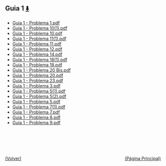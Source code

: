 
<html>
<body>
<h2>Guia 1 <a href="https://downgit.github.io/#/home?url=https://github.com/Apuntes-FIUBA/Apuntes-Electronica/tree/main/82 - Física/8202 - Fisica II/Guias de Problemas/Material y Soluciones/Guia 1" style="font-size:20px">  ⬇️ </a></h2>
<ul>
    <li><a href="Guia 1 - Problema 1.pdf">Guia 1 - Problema 1.pdf</a></li>
    <li><a href="Guia 1 - Problema 10(1).pdf">Guia 1 - Problema 10(1).pdf</a></li>
    <li><a href="Guia 1 - Problema 10.pdf">Guia 1 - Problema 10.pdf</a></li>
    <li><a href="Guia 1 - Problema 11(1).pdf">Guia 1 - Problema 11(1).pdf</a></li>
    <li><a href="Guia 1 - Problema 11.pdf">Guia 1 - Problema 11.pdf</a></li>
    <li><a href="Guia 1 - Problema 12.pdf">Guia 1 - Problema 12.pdf</a></li>
    <li><a href="Guia 1 - Problema 14.pdf">Guia 1 - Problema 14.pdf</a></li>
    <li><a href="Guia 1 - Problema 18(1).pdf">Guia 1 - Problema 18(1).pdf</a></li>
    <li><a href="Guia 1 - Problema 18.pdf">Guia 1 - Problema 18.pdf</a></li>
    <li><a href="Guia 1 - Problema 20 Bis.pdf">Guia 1 - Problema 20 Bis.pdf</a></li>
    <li><a href="Guia 1 - Problema 20.pdf">Guia 1 - Problema 20.pdf</a></li>
    <li><a href="Guia 1 - Problema 23.pdf">Guia 1 - Problema 23.pdf</a></li>
    <li><a href="Guia 1 - Problema 3.pdf">Guia 1 - Problema 3.pdf</a></li>
    <li><a href="Guia 1 - Problema 5(1).pdf">Guia 1 - Problema 5(1).pdf</a></li>
    <li><a href="Guia 1 - Problema 5(2).pdf">Guia 1 - Problema 5(2).pdf</a></li>
    <li><a href="Guia 1 - Problema 5.pdf">Guia 1 - Problema 5.pdf</a></li>
    <li><a href="Guia 1 - Problema 7(1).pdf">Guia 1 - Problema 7(1).pdf</a></li>
    <li><a href="Guia 1 - Problema 7.pdf">Guia 1 - Problema 7.pdf</a></li>
    <li><a href="Guia 1 - Problema 8.pdf">Guia 1 - Problema 8.pdf</a></li>
    <li><a href="Guia 1 - Problema 9.pdf">Guia 1 - Problema 9.pdf</a></li>
</ul>
</body>
</html>




























<br><br><br><br><br><a href="/" style="float: left">(Volver)</a> <a href="/../../../../../" style="float: right">(Página Principal)</a>
